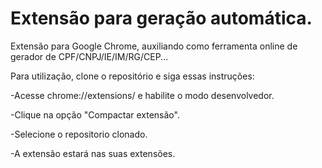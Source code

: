 # Extensão para geração automática.
Extensão para Google Chrome, auxiliando como ferramenta online de gerador de CPF/CNPJ/IE/IM/RG/CEP...

Para utilização, clone o repositório e siga essas instruções:

-Acesse chrome://extensions/ e habilite o modo desenvolvedor.

-Clique na opção "Compactar extensão".

-Selecione o repositorio clonado.

-A extensão estará nas suas extensões.
